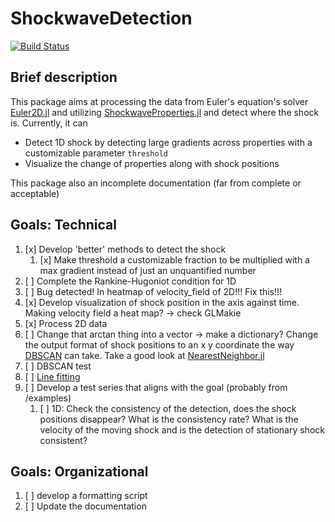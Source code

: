 # ShockwaveDetection

[![Build Status](https://github.com/warisa-r/ShockwaveDetection.jl/actions/workflows/CI.yml/badge.svg?branch=main)](https://github.com/warisa-r/ShockwaveDetection.jl/actions/workflows/CI.yml?query=branch%3Amain)


## Brief description

This package aims at processing the data from Euler's equation's solver [Euler2D.jl](https://github.com/STCE-at-RWTH/ShockwaveProperties.jl) and utilizing [ShockwaveProperties.jl](https://github.com/STCE-at-RWTH/ShockwaveProperties.jl) and detect where the shock is.
Currently, it can
- Detect 1D shock by detecting large gradients across properties with a customizable parameter `threshold`
- Visualize the change of properties along with shock positions

This package also an incomplete documentation (far from complete or acceptable)

## Goals: Technical
1. [x] Develop 'better' methods to detect the shock
   1. [x] Make threshold a customizable fraction to be multiplied with a max gradient instead of just an unquantified number
2. [ ] Complete the Rankine-Hugoniot condition for 1D
3. [ ] Bug detected! In heatmap of velocity_field of 2D!!! Fix this!!!
4. [x] Develop visualization of shock position in the axis against time. Making velocity field a heat map? -> check GLMakie
5. [x] Process 2D data
6. [ ] Change that arctan thing into a vector -> make a dictionary? Change the output format of shock positions to an x y coordinate the way [DBSCAN](https://github.com/JuliaStats/Clustering.jl) can take. Take a good look at [NearestNeighbor.jl](https://github.com/KristofferC/NearestNeighbors.jl)
7. [ ] DBSCAN test
8. [ ] [Line fitting](https://juliapackages.com/p/curvefit)
6. [ ] Develop a test series that aligns with the goal (probably from /examples)
   1. [ ] 1D: Check the consistency of the detection, does the shock positions disappear? What is the consistency rate? What is the velocity of the moving shock and is the detection of stationary shock consistent?

## Goals: Organizational
1. [ ] develop a formatting script
2. [ ] Update the documentation